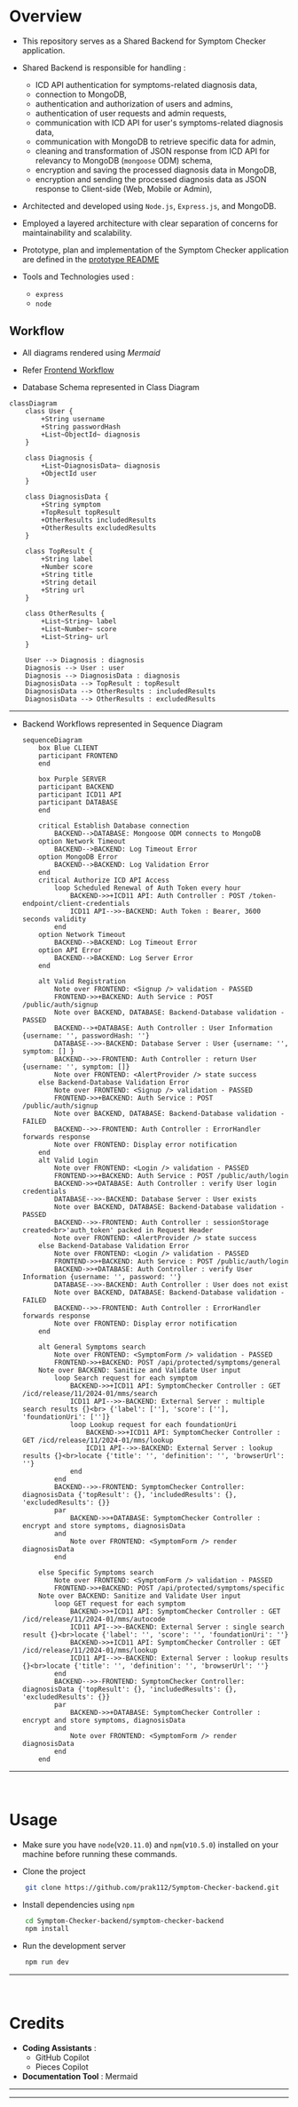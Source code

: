 # Overview
- This repository serves as a Shared Backend for Symptom Checker application.
- Shared Backend is responsible for handling :
  - ICD API authentication for symptoms-related diagnosis data,
  - connection to MongoDB,
  - authentication and authorization of users and admins,
  - authentication of user requests and admin requests,
  - communication with ICD API for user's symptoms-related diagnosis data,
  - communication with MongoDB to retrieve specific data for admin,
  - cleaning and transformation of JSON response from ICD API for relevancy to MongoDB (`mongoose` ODM) schema,
  - encryption and saving the processed diagnosis data in MongoDB,
  - encryption and sending the processed diagnosis data as JSON response to Client-side (Web, Mobile or Admin),
 
- Architected and developed using `Node.js`, `Express.js`, and MongoDB.
- Employed a layered architecture with clear separation of concerns for maintainability and scalability.

- Prototype, plan and implementation of the Symptom Checker application are defined in the [prototype README](https://github.com/prak112/ICD11-SymptomChecker#oveview)
- Tools and Technologies used : 
    - `express`
    - `node`

## Workflow
- All diagrams rendered using *Mermaid*
- Refer [Frontend Workflow](https://github.com/prak112/Symptom-Checker-frontend#workflow)

- Database Schema represented in Class Diagram

```mermaid
classDiagram
    class User {
        +String username
        +String passwordHash
        +List~ObjectId~ diagnosis
    }

    class Diagnosis {
        +List~DiagnosisData~ diagnosis
        +ObjectId user
    }

    class DiagnosisData {
        +String symptom
        +TopResult topResult
        +OtherResults includedResults
        +OtherResults excludedResults
    }

    class TopResult {
        +String label
        +Number score
        +String title
        +String detail
        +String url
    }

    class OtherResults {
        +List~String~ label
        +List~Number~ score
        +List~String~ url
    }

    User --> Diagnosis : diagnosis
    Diagnosis --> User : user
    Diagnosis --> DiagnosisData : diagnosis
    DiagnosisData --> TopResult : topResult
    DiagnosisData --> OtherResults : includedResults
    DiagnosisData --> OtherResults : excludedResults

```

<hr>

- Backend Workflows represented in Sequence Diagram

    ```mermaid
    sequenceDiagram
        box Blue CLIENT
        participant FRONTEND
        end

        box Purple SERVER
        participant BACKEND
        participant ICD11 API
        participant DATABASE
        end

        critical Establish Database connection
            BACKEND-->DATABASE: Mongoose ODM connects to MongoDB
        option Network Timeout
            BACKEND-->BACKEND: Log Timeout Error
        option MongoDB Error
            BACKEND-->BACKEND: Log Validation Error
        end
        critical Authorize ICD API Access
            loop Scheduled Renewal of Auth Token every hour
                BACKEND->>+ICD11 API: Auth Controller : POST /token-endpoint/client-credentials
                ICD11 API-->>-BACKEND: Auth Token : Bearer, 3600 seconds validity
            end
        option Network Timeout
            BACKEND-->BACKEND: Log Timeout Error
        option API Error
            BACKEND-->BACKEND: Log Server Error    
        end

        alt Valid Registration
            Note over FRONTEND: <Signup /> validation - PASSED
            FRONTEND->>+BACKEND: Auth Service : POST /public/auth/signup
            Note over BACKEND, DATABASE: Backend-Database validation - PASSED        
            BACKEND-->+DATABASE: Auth Controller : User Information {username: '', passwordHash: ''}
            DATABASE-->>-BACKEND: Database Server : User {username: '', symptom: [] }
            BACKEND-->>-FRONTEND: Auth Controller : return User {username: '', symptom: []}
            Note over FRONTEND: <AlertProvider /> state success
        else Backend-Database Validation Error
            Note over FRONTEND: <Signup /> validation - PASSED
            FRONTEND->>+BACKEND: Auth Service : POST /public/auth/signup
            Note over BACKEND, DATABASE: Backend-Database validation - FAILED
            BACKEND-->>-FRONTEND: Auth Controller : ErrorHandler forwards response
            Note over FRONTEND: Display error notification
        end
        alt Valid Login
            Note over FRONTEND: <Login /> validation - PASSED
            FRONTEND->>+BACKEND: Auth Service : POST /public/auth/login
            BACKEND->>+DATABASE: Auth Controller : verify User login credentials
            DATABASE-->>-BACKEND: Database Server : User exists
            Note over BACKEND, DATABASE: Backend-Database validation - PASSED
            BACKEND-->>-FRONTEND: Auth Controller : sessionStorage created<br>'auth_token' packed in Request Header
            Note over FRONTEND: <AlertProvider /> state success
        else Backend-Database Validation Error
            Note over FRONTEND: <Login /> validation - PASSED
            FRONTEND->>+BACKEND: Auth Service : POST /public/auth/login
            BACKEND->>+DATABASE: Auth Controller : verify User Information {username: '', password: ''}
            DATABASE-->>-BACKEND: Auth Controller : User does not exist
            Note over BACKEND, DATABASE: Backend-Database validation - FAILED
            BACKEND-->>-FRONTEND: Auth Controller : ErrorHandler forwards response
            Note over FRONTEND: Display error notification
        end

        alt General Symptoms search
            Note over FRONTEND: <SymptomForm /> validation - PASSED
            FRONTEND->>+BACKEND: POST /api/protected/symptoms/general
        Note over BACKEND: Sanitize and Validate User input
            loop Search request for each symptom  
                BACKEND->>+ICD11 API: SymptomChecker Controller : GET /icd/release/11/2024-01/mms/search
                ICD11 API-->>-BACKEND: External Server : multiple search results {}<br> {'label': [''], 'score': [''], 'foundationUri': ['']}
                loop Lookup request for each foundationUri 
                    BACKEND->>+ICD11 API: SymptomChecker Controller : GET /icd/release/11/2024-01/mms/lookup 
                    ICD11 API-->>-BACKEND: External Server : lookup results {}<br>locate {'title': '', 'definition': '', 'browserUrl': ''}
                end
            end
            BACKEND-->>-FRONTEND: SymptomChecker Controller: diagnosisData {'topResult': {}, 'includedResults': {}, 'excludedResults': {}}
            par
                BACKEND->>+DATABASE: SymptomChecker Controller : encrypt and store symptoms, diagnosisData
            and
                Note over FRONTEND: <SymptomForm /> render diagnosisData
            end

        else Specific Symptoms search
            Note over FRONTEND: <SymptomForm /> validation - PASSED
            FRONTEND->>+BACKEND: POST /api/protected/symptoms/specific
        Note over BACKEND: Sanitize and Validate User input 
            loop GET request for each symptom   
                BACKEND->>+ICD11 API: SymptomChecker Controller : GET /icd/release/11/2024-01/mms/autocode
                ICD11 API-->>-BACKEND: External Server : single search result {}<br>locate {'label': '', 'score': '', 'foundationUri': ''} 
                BACKEND->>+ICD11 API: SymptomChecker Controller : GET /icd/release/11/2024-01/mms/lookup 
                ICD11 API-->>-BACKEND: External Server : lookup results {}<br>locate {'title': '', 'definition': '', 'browserUrl': ''}
            end
            BACKEND-->>-FRONTEND: SymptomChecker Controller: diagnosisData {'topResult': {}, 'includedResults': {}, 'excludedResults': {}}
            par
                BACKEND->>+DATABASE: SymptomChecker Controller : encrypt and store symptoms, diagnosisData
            and
                Note over FRONTEND: <SymptomForm /> render diagnosisData
            end
        end
    ```

<hr>
<br>

# Usage
- Make sure you have `node`(v`20.11.0`) and `npm`(v`10.5.0`) installed on your machine before running these commands.

- Clone the project
```bash
    git clone https://github.com/prak112/Symptom-Checker-backend.git
```

- Install dependencies using `npm`
```bash
    cd Symptom-Checker-backend/symptom-checker-backend
    npm install
```

- Run the development server
```bash
    npm run dev
``` 

<hr>
<br>

# Credits
- **Coding Assistants** : 
    - GitHub Copilot
    - Pieces Copilot
- **Documentation Tool** : Mermaid

<hr>
<hr>
